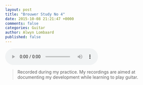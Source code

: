 ```yaml
---
layout: post
title: "Brouwer Study No 4"
date: 2015-10-08 21:21:47 +0000
comments: false
categories: Guitar
author: Alwyn Lombaard
published: false
---
```


<audio controls>
  <source src="/music/Brouwer_Study_No_4_20151008_212308.mp3" type="audio/mpeg">
</audio>


>Recorded during my practice. My recordings are aimed at documenting my development while learning to play guitar. 